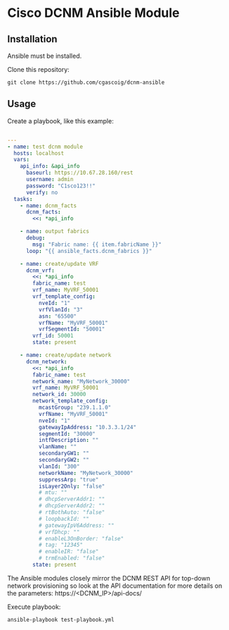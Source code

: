 # Cisco DCNM Ansible Module

## Installation

Ansible must be installed. 

Clone this repository:
```
git clone https://github.com/cgascoig/dcnm-ansible
```

## Usage

Create a playbook, like this example:

```yaml

---
- name: test dcnm module
  hosts: localhost
  vars:
    api_info: &api_info
      baseurl: https://10.67.28.160/rest
      username: admin
      password: "C1sco123!!"
      verify: no
  tasks:
    - name: dcnm_facts
      dcnm_facts:
        <<: *api_info

    - name: output fabrics
      debug:
        msg: "Fabric name: {{ item.fabricName }}"
      loop: "{{ ansible_facts.dcnm_fabrics }}"

    - name: create/update VRF
      dcnm_vrf:
        <<: *api_info
        fabric_name: test
        vrf_name: MyVRF_50001
        vrf_template_config: 
          nveId: "1"
          vrfVlanId: "3"
          asn: "65500"
          vrfName: "MyVRF_50001"
          vrfSegmentId: "50001"
        vrf_id: 50001
        state: present

    - name: create/update network
      dcnm_network:
        <<: *api_info
        fabric_name: test
        network_name: "MyNetwork_30000"
        vrf_name: MyVRF_50001
        network_id: 30000
        network_template_config:
          mcastGroup: "239.1.1.0"
          vrfName: "MyVRF_50001"
          nveId: "1"
          gatewayIpAddress: "10.3.3.1/24"
          segmentId: "30000"
          intfDescription: ""
          vlanName: ""
          secondaryGW1: ""
          secondaryGW2: ""
          vlanId: "300"
          networkName: "MyNetwork_30000"
          suppressArp: "true"
          isLayer2Only: "false"
          # mtu: ""
          # dhcpServerAddr1: ""
          # dhcpServerAddr2: ""
          # rtBothAuto: "false"
          # loopbackId: ""
          # gatewayIpV6Address: ""
          # vrfDhcp: ""
          # enableL3OnBorder: "false"
          # tag: "12345"
          # enableIR: "false"
          # trmEnabled: "false"
        state: present

```

The Ansible modules closely mirror the DCNM REST API for top-down network provisioning so look at the API documentation for more details on the parameters: https://<DCNM_IP>/api-docs/

Execute playbook:

```
ansible-playbook test-playbook.yml
```

